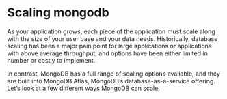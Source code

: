 # Scaling mongodb
As your application grows, each piece of the application must scale along with the size of your user base and your data needs. Historically, database scaling has been a major pain point for large applications or applications with above average throughput, and options have been either limited in number or costly to implement.

In contrast, MongoDB has a full range of scaling options available, and they are built into MongoDB Atlas, MongoDB’s database-as-a-service offering. Let’s look at a few different ways MongoDB can scale.
